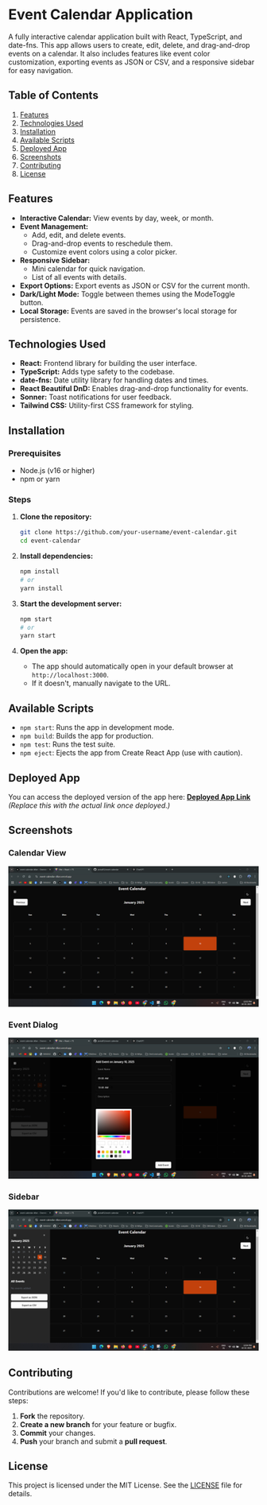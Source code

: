 # Event Calendar Application

A fully interactive calendar application built with React, TypeScript, and date-fns. This app allows users to create, edit, delete, and drag-and-drop events on a calendar. It also includes features like event color customization, exporting events as JSON or CSV, and a responsive sidebar for easy navigation.

## Table of Contents
1. [Features](#features)  
2. [Technologies Used](#technologies-used)  
3. [Installation](#installation)  
4. [Available Scripts](#available-scripts)  
5. [Deployed App](#deployed-app)  
6. [Screenshots](#screenshots)  
7. [Contributing](#contributing)  
8. [License](#license)  

## Features

- **Interactive Calendar:** View events by day, week, or month.  
- **Event Management:**  
  - Add, edit, and delete events.  
  - Drag-and-drop events to reschedule them.  
  - Customize event colors using a color picker.  
- **Responsive Sidebar:**  
  - Mini calendar for quick navigation.  
  - List of all events with details.  
- **Export Options:** Export events as JSON or CSV for the current month.  
- **Dark/Light Mode:** Toggle between themes using the ModeToggle button.  
- **Local Storage:** Events are saved in the browser's local storage for persistence.  

## Technologies Used

- **React:** Frontend library for building the user interface.  
- **TypeScript:** Adds type safety to the codebase.  
- **date-fns:** Date utility library for handling dates and times.  
- **React Beautiful DnD:** Enables drag-and-drop functionality for events.  
- **Sonner:** Toast notifications for user feedback.  
- **Tailwind CSS:** Utility-first CSS framework for styling.  

## Installation

### Prerequisites
- Node.js (v16 or higher)  
- npm or yarn  

### Steps

1. **Clone the repository:**
   ```bash
   git clone https://github.com/your-username/event-calendar.git
   cd event-calendar
   ```

2. **Install dependencies:**
   ```bash
   npm install
   # or
   yarn install
   ```

3. **Start the development server:**
   ```bash
   npm start
   # or
   yarn start
   ```

4. **Open the app:**
   - The app should automatically open in your default browser at `http://localhost:3000`.  
   - If it doesn't, manually navigate to the URL.  

## Available Scripts

- `npm start`: Runs the app in development mode.  
- `npm build`: Builds the app for production.  
- `npm test`: Runs the test suite.  
- `npm eject`: Ejects the app from Create React App (use with caution).  

## Deployed App

You can access the deployed version of the app here: **[Deployed App Link](#)**  
*(Replace this with the actual link once deployed.)*

## Screenshots

### Calendar View
![Calendar View](src/assets/calender.png)

### Event Dialog
![Event Dialog](src/assets/dialouge.png)

### Sidebar
![Sidebar](src/assets/sidebar.png)

## Contributing

Contributions are welcome! If you'd like to contribute, please follow these steps:

1. **Fork** the repository.  
2. **Create a new branch** for your feature or bugfix.  
3. **Commit** your changes.  
4. **Push** your branch and submit a **pull request**.  

## License

This project is licensed under the MIT License. See the [LICENSE](LICENSE) file for details.
